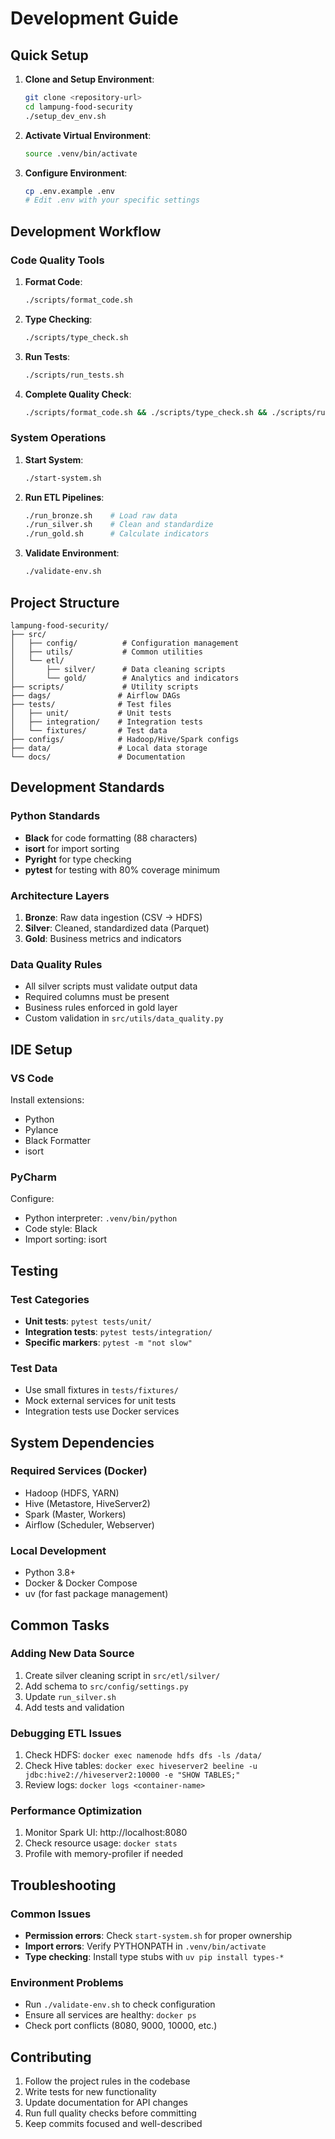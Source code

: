 # Development Guide

## Quick Setup

1. **Clone and Setup Environment**:
   ```bash
   git clone <repository-url>
   cd lampung-food-security
   ./setup_dev_env.sh
   ```

2. **Activate Virtual Environment**:
   ```bash
   source .venv/bin/activate
   ```

3. **Configure Environment**:
   ```bash
   cp .env.example .env
   # Edit .env with your specific settings
   ```

## Development Workflow

### Code Quality Tools

1. **Format Code**:
   ```bash
   ./scripts/format_code.sh
   ```

2. **Type Checking**:
   ```bash
   ./scripts/type_check.sh
   ```

3. **Run Tests**:
   ```bash
   ./scripts/run_tests.sh
   ```

4. **Complete Quality Check**:
   ```bash
   ./scripts/format_code.sh && ./scripts/type_check.sh && ./scripts/run_tests.sh
   ```

### System Operations

1. **Start System**:
   ```bash
   ./start-system.sh
   ```

2. **Run ETL Pipelines**:
   ```bash
   ./run_bronze.sh    # Load raw data
   ./run_silver.sh    # Clean and standardize
   ./run_gold.sh      # Calculate indicators
   ```

3. **Validate Environment**:
   ```bash
   ./validate-env.sh
   ```

## Project Structure

```
lampung-food-security/
├── src/
│   ├── config/          # Configuration management
│   ├── utils/           # Common utilities
│   └── etl/
│       ├── silver/      # Data cleaning scripts
│       └── gold/        # Analytics and indicators
├── scripts/             # Utility scripts
├── dags/               # Airflow DAGs
├── tests/              # Test files
│   ├── unit/           # Unit tests
│   ├── integration/    # Integration tests
│   └── fixtures/       # Test data
├── configs/            # Hadoop/Hive/Spark configs
├── data/               # Local data storage
└── docs/               # Documentation
```

## Development Standards

### Python Standards
- **Black** for code formatting (88 characters)
- **isort** for import sorting
- **Pyright** for type checking
- **pytest** for testing with 80% coverage minimum

### Architecture Layers
1. **Bronze**: Raw data ingestion (CSV → HDFS)
2. **Silver**: Cleaned, standardized data (Parquet)
3. **Gold**: Business metrics and indicators

### Data Quality Rules
- All silver scripts must validate output data
- Required columns must be present
- Business rules enforced in gold layer
- Custom validation in `src/utils/data_quality.py`

## IDE Setup

### VS Code
Install extensions:
- Python
- Pylance
- Black Formatter
- isort

### PyCharm
Configure:
- Python interpreter: `.venv/bin/python`
- Code style: Black
- Import sorting: isort

## Testing

### Test Categories
- **Unit tests**: `pytest tests/unit/`
- **Integration tests**: `pytest tests/integration/`
- **Specific markers**: `pytest -m "not slow"`

### Test Data
- Use small fixtures in `tests/fixtures/`
- Mock external services for unit tests
- Integration tests use Docker services

## System Dependencies

### Required Services (Docker)
- Hadoop (HDFS, YARN)
- Hive (Metastore, HiveServer2)
- Spark (Master, Workers)
- Airflow (Scheduler, Webserver)

### Local Development
- Python 3.8+
- Docker & Docker Compose
- uv (for fast package management)

## Common Tasks

### Adding New Data Source
1. Create silver cleaning script in `src/etl/silver/`
2. Add schema to `src/config/settings.py`
3. Update `run_silver.sh`
4. Add tests and validation

### Debugging ETL Issues
1. Check HDFS: `docker exec namenode hdfs dfs -ls /data/`
2. Check Hive tables: `docker exec hiveserver2 beeline -u jdbc:hive2://hiveserver2:10000 -e "SHOW TABLES;"`
3. Review logs: `docker logs <container-name>`

### Performance Optimization
1. Monitor Spark UI: http://localhost:8080
2. Check resource usage: `docker stats`
3. Profile with memory-profiler if needed

## Troubleshooting

### Common Issues
- **Permission errors**: Check `start-system.sh` for proper ownership
- **Import errors**: Verify PYTHONPATH in `.venv/bin/activate`
- **Type checking**: Install type stubs with `uv pip install types-*`

### Environment Problems
- Run `./validate-env.sh` to check configuration
- Ensure all services are healthy: `docker ps`
- Check port conflicts (8080, 9000, 10000, etc.)

## Contributing

1. Follow the project rules in the codebase
2. Write tests for new functionality
3. Update documentation for API changes
4. Run full quality checks before committing
5. Keep commits focused and well-described